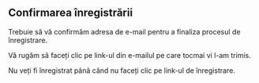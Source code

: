 ## Confirmarea înregistrării

Trebuie să vă confirmăm adresa de e-mail pentru a finaliza procesul de înregistrare.

Vă rugăm să faceți clic pe link-ul din e-mailul pe care tocmai vi l-am trimis. 

Nu veți fi înregistrat până când nu faceți clic pe link-ul de înregistrare.
